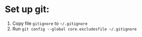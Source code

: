 # Set up git:

1. Copy file `gitignore` to `~/.gitignore`
2. Run `git config --global core.excludesfile ~/.gitignore`
